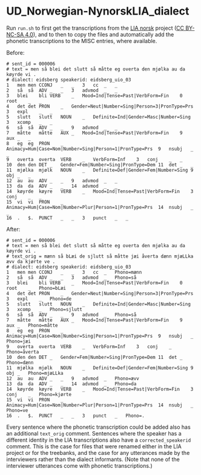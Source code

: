 # UD_Norwegian-NynorskLIA_dialect

Run `run.sh` to first get the transcriptions from the [LIA norsk](http://tekstlab.uio.no/LIA/norsk/index.html) project ([CC BY-NC-SA 4.0](https://creativecommons.org/licenses/by-nc-sa/4.0/)), and to then to copy the files and automatically add the phonetic transcriptions to the MISC entries, where available.

Before:
```
# sent_id = 000006
# text = men så blei det slutt så måtte eg overta den mjølka au da køyrde vi .
# dialect: eidsberg speakerid: eidsberg_uio_03
1   men men CCONJ   _   _   3   cc  _   _
2   så  så  ADV _   _   3   advmod  _   _
3   blei    bli VERB    _   Mood=Ind|Tense=Past|VerbForm=Fin    0   root    _   _
4   det det PRON    _   Gender=Neut|Number=Sing|Person=3|PronType=Prs   3   expl    _   _
5   slutt   slutt   NOUN    _   Definite=Ind|Gender=Masc|Number=Sing    3   xcomp   _   _
6   så  så  ADV _   _   9   advmod  _   _
7   måtte   måtte   AUX _   Mood=Ind|Tense=Past|VerbForm=Fin    9   aux _   _
8   eg  eg  PRON    _   Animacy=Hum|Case=Nom|Number=Sing|Person=1|PronType=Prs  9   nsubj   _   _
9   overta  overta  VERB    _   VerbForm=Inf    3   conj    _   _
10  den den DET _   Gender=Fem|Number=Sing|PronType=Dem 11  det _   _
11  mjølka  mjølk   NOUN    _   Definite=Def|Gender=Fem|Number=Sing 9   obj _   _
12  au  au  ADV _   _   9   advmod  _   _
13  da  da  ADV _   _   14  advmod  _   _
14  køyrde  køyre   VERB    _   Mood=Ind|Tense=Past|VerbForm=Fin    3   conj    _   _
15  vi  vi  PRON    _   Animacy=Hum|Case=Nom|Number=Plur|Person=1|PronType=Prs  14  nsubj   _   _
16  .   $.  PUNCT   _   _   3   punct   _   _
```

After:
```
# sent_id = 000006
# text = men så blei det slutt så måtte eg overta den mjølka au da køyrde vi .
# text_orig = mænn så bLæi de sjlutt så måtte jæi åverta dænn mjæLLka ævv da kjørte ve .
# dialect: eidsberg speakerid: eidsberg_uio_03
1   men men CCONJ   _   _   3   cc  _   Phono=mænn
2   så  så  ADV _   _   3   advmod  _   Phono=så
3   blei    bli VERB    _   Mood=Ind|Tense=Past|VerbForm=Fin    0   root    _   Phono=bLæi
4   det det PRON    _   Gender=Neut|Number=Sing|Person=3|PronType=Prs   3   expl    _   Phono=de
5   slutt   slutt   NOUN    _   Definite=Ind|Gender=Masc|Number=Sing    3   xcomp   _   Phono=sjlutt
6   så  så  ADV _   _   9   advmod  _   Phono=så
7   måtte   måtte   AUX _   Mood=Ind|Tense=Past|VerbForm=Fin    9   aux _   Phono=måtte
8   eg  eg  PRON    _   Animacy=Hum|Case=Nom|Number=Sing|Person=1|PronType=Prs  9   nsubj   _   Phono=jæi
9   overta  overta  VERB    _   VerbForm=Inf    3   conj    _   Phono=åverta
10  den den DET _   Gender=Fem|Number=Sing|PronType=Dem 11  det _   Phono=dænn
11  mjølka  mjølk   NOUN    _   Definite=Def|Gender=Fem|Number=Sing 9   obj _   Phono=mjæLLka
12  au  au  ADV _   _   9   advmod  _   Phono=ævv
13  da  da  ADV _   _   14  advmod  _   Phono=da
14  køyrde  køyre   VERB    _   Mood=Ind|Tense=Past|VerbForm=Fin    3   conj    _   Phono=kjørte
15  vi  vi  PRON    _   Animacy=Hum|Case=Nom|Number=Plur|Person=1|PronType=Prs  14  nsubj   _   Phono=ve
16  .   $.  PUNCT   _   _   3   punct   _   Phono=.
```

Every sentence where the phonetic transcription could be added also has an additional `text_orig` comment.
Sentences where the speaker has a different identity in the LIA transcriptions also have a `corrected_speakerid` comment.
This is the case for files that were renamed either in the LIA project or for the treebanks, and the case for any utterances made by the interviewers rather than the dialect informants.
(Note that none of the interviewer utterances come with phonetic transcriptions.)
